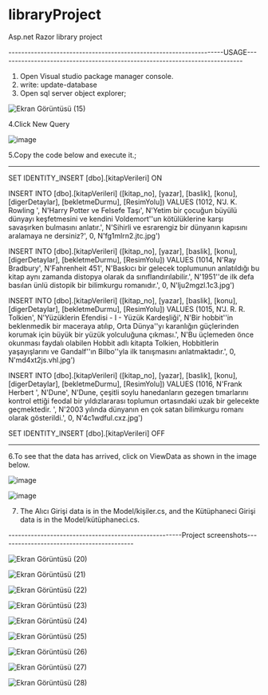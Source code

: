 # libraryProject
 Asp.net Razor library project

-------------------------------------------------------------------USAGE----------------------------------------------------------------------------
1. Open Visual studio package manager console.
2. write: update-database
3. Open sql server object explorer;
   
![Ekran Görüntüsü (15)](https://github.com/HarunEnsar/libraryProject/assets/99835656/aa0db3b3-3c8d-4003-b0db-da5c4db679f6)

4.Click New Query

![image](https://github.com/HarunEnsar/libraryProject/assets/99835656/1ca4a1ff-47ad-42ab-9f77-6bd389149e01)

5.Copy the code below and execute it.;

---------------------------------------------------------------------------------------------------------------------------------------------------
SET IDENTITY_INSERT [dbo].[kitapVerileri] ON

INSERT INTO [dbo].[kitapVerileri] ([kitap_no], [yazar], [baslik], [konu], [digerDetaylar], [bekletmeDurmu], [ResimYolu]) VALUES (1012, N'J. K. Rowling ', N'Harry Potter ve Felsefe Taşı', N'Yetim bir çocuğun büyülü dünyayı keşfetmesini ve kendini Voldemort''un kötülüklerine karşı savaşırken bulmasını anlatır.', N'Sihirli ve esrarengiz bir dünyanın kapısını aralamaya ne dersiniz?', 0, N'fg1mlrn2.jtc.jpg')

INSERT INTO [dbo].[kitapVerileri] ([kitap_no], [yazar], [baslik], [konu], [digerDetaylar], [bekletmeDurmu], [ResimYolu]) VALUES (1014, N'Ray Bradbury', N'Fahrenheit 451', N'Baskıcı bir gelecek toplumunun anlatıldığı bu kitap aynı zamanda distopya olarak da sınıflandırılabilir.', N'1951''de ilk defa basılan ünlü distopik bir bilimkurgu romanıdır.', 0, N'lju2mgzl.1c3.jpg')

INSERT INTO [dbo].[kitapVerileri] ([kitap_no], [yazar], [baslik], [konu], [digerDetaylar], [bekletmeDurmu], [ResimYolu]) VALUES (1015, N'J. R. R. Tolkien', N'Yüzüklerin Efendisi - I - Yüzük Kardeşliği', N'Bir hobbit''in beklenmedik bir maceraya atılıp, Orta Dünya''yı karanlığın güçlerinden korumak için büyük bir yüzük yolculuğuna çıkması.', N'Bu üçlemeden önce okunması faydalı olabilen Hobbit adlı kitapta Tolkien, Hobbitlerin yaşayışlarını ve Gandalf''ın Bilbo''yla ilk tanışmasını anlatmaktadır.', 0, N'md4xt2js.vhl.jpg')

INSERT INTO [dbo].[kitapVerileri] ([kitap_no], [yazar], [baslik], [konu], [digerDetaylar], [bekletmeDurmu], [ResimYolu]) VALUES (1016, N'Frank Herbert ', N'Dune', N'Dune, çeşitli soylu hanedanların gezegen tımarlarını kontrol ettiği feodal bir yıldızlararası toplumun ortasındaki uzak bir gelecekte geçmektedir. ', N'2003 yılında dünyanın en çok satan bilimkurgu romanı olarak gösterildi.', 0, N'4c1wdful.cxz.jpg')

SET IDENTITY_INSERT [dbo].[kitapVerileri] OFF 

-------------------------------------------------------------------------------------------------------------------------------------------------

6.To see that the data has arrived, click on ViewData as shown in the image below.

![image](https://github.com/HarunEnsar/libraryProject/assets/99835656/1d3694f9-9f50-48f1-a700-5719fb3e32d8)

![image](https://github.com/HarunEnsar/libraryProject/assets/99835656/de58d6d6-44ad-4c43-999f-67e51a5e7f54)

7. The Alıcı Girişi data is in the Model/kişiler.cs, and the Kütüphaneci Girişi data is in the Model/kütüphaneci.cs.

------------------------------------------------------Project screenshots------------------------------------------


![Ekran Görüntüsü (20)](https://github.com/HarunEnsar/libraryProject/assets/99835656/2828be9f-e8d5-49db-8105-9e86cca6acc0)

![Ekran Görüntüsü (21)](https://github.com/HarunEnsar/libraryProject/assets/99835656/16492e23-fc4a-4b9f-95c0-643062f467cb)

![Ekran Görüntüsü (22)](https://github.com/HarunEnsar/libraryProject/assets/99835656/39507740-58c4-44f8-a27d-26aca9aaecc6)

![Ekran Görüntüsü (23)](https://github.com/HarunEnsar/libraryProject/assets/99835656/1d1a51a6-2a3c-401b-91a8-26d55a229934)

![Ekran Görüntüsü (24)](https://github.com/HarunEnsar/libraryProject/assets/99835656/9cfbbfc4-001c-47a6-8557-abf04e0088d8)

![Ekran Görüntüsü (25)](https://github.com/HarunEnsar/libraryProject/assets/99835656/ecf2e9b4-f007-4e7e-b97c-77b2cc8a47f4)

![Ekran Görüntüsü (26)](https://github.com/HarunEnsar/libraryProject/assets/99835656/694b183d-a3b3-4fb1-b91a-c0eb119f76a4)

![Ekran Görüntüsü (27)](https://github.com/HarunEnsar/libraryProject/assets/99835656/1a3ee00a-998d-4a76-86a6-ac223a168531)

![Ekran Görüntüsü (28)](https://github.com/HarunEnsar/libraryProject/assets/99835656/111ccdff-f52b-49be-acdd-8fb0bc974b31)












